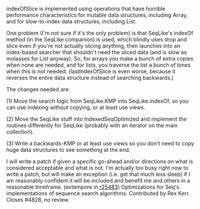 indexOfSlice is implemented using operations that have horrible performance characteristics for mutable data structures, including Array, and for slow-to-index data structures, including List.

One problem (I'm not sure if it's the only problem) is that SeqLike's indexOf method (in the SeqLike companion) is used, which blindly uses drop and slice even if you're not actually slicing anything, then launches into an index-based searcher that shouldn't need the sliced data (and is slow as molasses for List anyway).  So, for arrays you make a bunch of extra copies when none are needed, and for lists, you traverse the list a bunch of times when this is not needed.  (lastIndexOfSlice is even worse, because it reverses the entire data structure instead of searching backwards.)

The changes needed are:

(1) Move the search logic from SeqLike.KMP into SeqLike.indexOf, so you can use indexing without copying, or at least use views.

(2) Move the SeqLike stuff into IndexedSeqOptimized and implement the routines differently for SeqLike (probably with an iterator on the main collection).

(3) Write a backwards-KMP or at least use views so you don't need to copy huge data structures to see something at the end.

I will write a patch if given a specific go-ahead and/or directions on what is considered acceptable and what is not.  I'm actually too busy right now to write a patch, but will make an exception (i.e. get that much less sleep) if I am reasonably confident it will be included and benefit me and others in a reasonable timeframe.
(extempore in [r25483](https://codereview.scala-lang.org/fisheye/changelog/scala-svn?cs=25483)) Optimizations for Seq's implementations of sequence search algorithms.
Contributed by Rex Kerr.  Closes #4828, no review.
